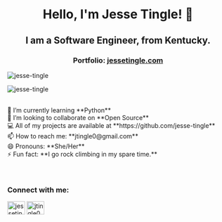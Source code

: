 <span align="center">
  
 # Hello, I'm Jesse Tingle! :wave:

 ## I am a Software Engineer, from Kentucky.

 ### Portfolio: <a href="https://www.jessetingle.com">jessetingle.com</a>
</span>

<p><img  src="https://github-readme-stats.vercel.app/api/top-langs/?username=jesse-tingle&layout=compact" alt="jesse-tingle" /></p>
<p><img  src="https://github-readme-stats.vercel.app/api?username=jesse-tingle&show_icons=true&theme=radical" alt="jesse-tingle" /></p>

<br>
🌱 I’m currently learning **Python** <br>
👯 I’m looking to collaborate on **Open Source** <br>
💻 All of my projects are available at **https://github.com/jesse-tingle** <br>
📫 How to reach me: **jtingle0@gmail.com** <br>
😄 Pronouns: **She/Her** <br>
⚡ Fun fact: **I go rock climbing in my spare time.** <br>

<br>
<br>
<p align="left">
<h3 align="left">Connect with me:</h3>
<a href="https://linkedin.com/in/jesse-tingle" target="blank"><img align="center" src="https://cdn.jsdelivr.net/npm/simple-icons@3.0.1/icons/linkedin.svg" alt="jessetingle" height="30" width="40" /></a>
<a href="mailto:jtingle0@gmail.com" target="blank"><img align="center" src="https://cdn.jsdelivr.net/npm/simple-icons@3.0.1/icons/gmail.svg" alt="jtingle0@gmail.com" height="30" width="40" /></a>


